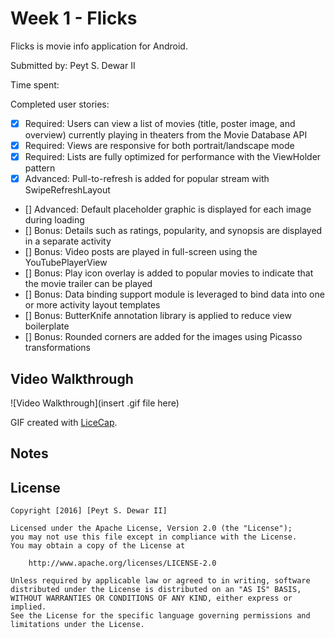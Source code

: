 # Week 1 - Flicks

Flicks is movie info application for Android.

Submitted by: Peyt S. Dewar II

Time spent: 

Completed user stories:

 * [x] Required: Users can view a list of movies (title, poster image, and overview) currently playing in theaters from the Movie Database API
 * [x] Required: Views are responsive for both portrait/landscape mode
 * [x] Required: Lists are fully optimized for performance with the ViewHolder pattern
 * [x] Advanced: Pull-to-refresh is added for popular stream with SwipeRefreshLayout
 * [] Advanced: Default placeholder graphic is displayed for each image during loading
 * [] Bonus: Details such as ratings, popularity, and synopsis are displayed in a separate activity
 * [] Bonus: Video posts are played in full-screen using the YouTubePlayerView
 * [] Bonus: Play icon overlay is added to popular movies to indicate that the movie trailer can be played
 * [] Bonus: Data binding support module is leveraged to bind data into one or more activity layout templates
 * [] Bonus: ButterKnife annotation library is applied to reduce view boilerplate
 * [] Bonus: Rounded corners are added for the images using Picasso transformations 

## Video Walkthrough 

![Video Walkthrough](insert .gif file here)

GIF created with [LiceCap](http://www.cockos.com/licecap/).
## Notes


## License

    Copyright [2016] [Peyt S. Dewar II]

    Licensed under the Apache License, Version 2.0 (the "License");
    you may not use this file except in compliance with the License.
    You may obtain a copy of the License at

        http://www.apache.org/licenses/LICENSE-2.0

    Unless required by applicable law or agreed to in writing, software
    distributed under the License is distributed on an "AS IS" BASIS,
    WITHOUT WARRANTIES OR CONDITIONS OF ANY KIND, either express or implied.
    See the License for the specific language governing permissions and
    limitations under the License.
